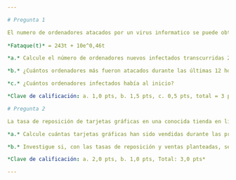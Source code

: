 ```yaml
---

# Pregunta 1

El numero de ordenadores atacados por un virus informatico se puede obtener segun la funcion que se brinda a continuacion, con *t* en horas
    
*Fataque(t)* = 243t + 10e^0,46t

*a.* Calcule el número de ordenadores nuevos infectados transcurridas 24 horas.

*b.* ¿Cuántos ordenadores más fueron atacados durante las últimas 12 horas en relación con las primeras 12 horas?

*c.* ¿Cuántos ordenadores infectados había al inicio?

*Clave de calificación: a. 1,0 pts, b. 1,5 pts, c. 0,5 pts, total = 3 pts*

# Pregunta 2

La tasa de reposición de tarjetas gráficas en una conocida tienda en línea de componentes de ordenadores se encuentra definida por la función *R(t) = 2200e^0.018t*, mientras que las ventas de tarjetas gráficas se encuentran definidas por la función *V(t) = 2200e^0.024t* (con *t* en horas) En el instante inicial (*t* = 0), en el almacén existían 2500 tarjetas gráficas en stock.

*a.* Calcule cuántas tarjetas gráficas han sido vendidas durante las primeras 10 horas.

*b.* Investigue si, con las tasas de reposición y ventas planteadas, se produce una rotura de stock tras 18 horas. Justifique.

*Clave de calificación: a. 2,0 pts, b. 1,0 pts, Total: 3,0 pts*

--- 
```

